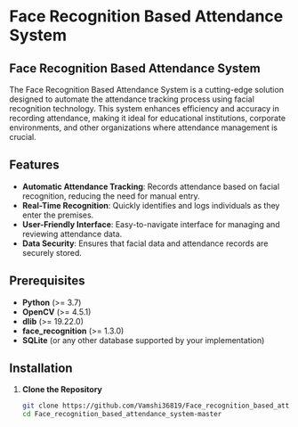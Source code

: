 # Face Recognition Based Attendance System

## Face Recognition Based Attendance System

The Face Recognition Based Attendance System is a cutting-edge solution designed to automate the attendance tracking process using facial recognition technology. This system enhances efficiency and accuracy in recording attendance, making it ideal for educational institutions, corporate environments, and other organizations where attendance management is crucial.

## Features

- **Automatic Attendance Tracking**: Records attendance based on facial recognition, reducing the need for manual entry.
- **Real-Time Recognition**: Quickly identifies and logs individuals as they enter the premises.
- **User-Friendly Interface**: Easy-to-navigate interface for managing and reviewing attendance data.
- **Data Security**: Ensures that facial data and attendance records are securely stored.

## Prerequisites

- **Python** (>= 3.7)
- **OpenCV** (>= 4.5.1)
- **dlib** (>= 19.22.0)
- **face_recognition** (>= 1.3.0)
- **SQLite** (or any other database supported by your implementation)

## Installation

1. **Clone the Repository**

   ```bash
   git clone https://github.com/Vamshi36819/Face_recognition_based_attendance_system-master.git
   cd Face_recognition_based_attendance_system-master
